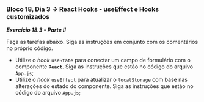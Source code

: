 ### Bloco 18, Dia 3 -> React Hooks - useEffect e Hooks customizados

_**Exercício 18.3 - Parte II**_

Faça as tarefas abaixo. Siga as instruções em conjunto com os comentários no próprio código.

 - Utilize o _hook_ `useState` para conectar um campo de formulário com o componente **`React`**. Siga as instruções que estão no código do arquivo `App.js`;
 - Utilize o _hook_ `useEffect` para atualizar o `localStorage` com base nas alterações do estado do componente. Siga as instruções que estão no código do arquivo `App.js`;

